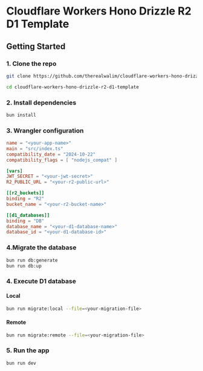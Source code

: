 # Cloudflare Workers Hono Drizzle R2 D1 Template

## Getting Started

### 1. Clone the repo

```bash
git clone https://github.com/therealwalim/cloudflare-workers-hono-drizzle-api.git
```
```bash
cd cloudflare-workers-hono-drizzle-r2-d1-template
```

### 2. Install dependencies
```bash
bun install
```

### 3. Wrangler configuration
```toml
name = "<your-app-name>"
main = "src/index.ts"
compatibility_date = "2024-10-22"
compatibility_flags = [ "nodejs_compat" ]

[vars]
JWT_SECRET = "<your-jwt-secret>"
R2_PUBLIC_URL = "<your-r2-public-url>"

[[r2_buckets]]
binding = "R2"
bucket_name = "<your-r2-bucket-name>"

[[d1_databases]]
binding = "DB"
database_name = "<your-d1-database-name>"
database_id = "<your-d1-database-id>"
```

### 4.Migrate the database

```bash
bun run db:generate
bun run db:up
```

### 4. Execute D1 database

#### Local
```bash
bun run migrate:local --file=<your-migration-file>
```

#### Remote
```bash
bun run migrate:remote --file=<your-migration-file>
```

### 5. Run the app

```bash
bun run dev
```
